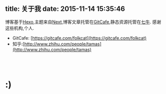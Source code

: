 title: 关于我
date: 2015-11-14 15:35:46
---

博客基于[Hexo](https://hexo.io/),主题来自[Next](https://github.com/iissnan/hexo-theme-next),博客文章托管在[GitCafe](https://gitcafe.com/),静态资源托管在[七牛](http://www.qiniu.com/). 感谢这些机构,个人.

* <i class="fa fa-git-square fa-lg"></i> GitCafe: [https://gitcafe.com/folkcat](https://gitcafe.com/folkcat)
* <i class="fa fa-circle fa-lg"></i> 知乎:[http://www.zhihu.com/people/tamas](http://www.zhihu.com/people/tamas)

<br><br>
# :)


